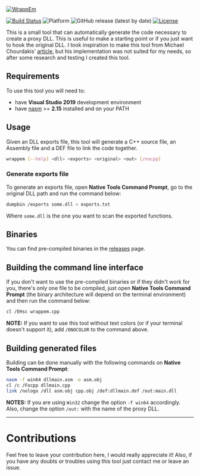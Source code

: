 [![WrappEm](https://live.staticflickr.com/65535/50212827266_ecedc91f80_h.jpg)]()

[![Build Status](https://dev.azure.com/agoulart/wrappem/_apis/build/status/oAGoulart.wrappem?branchName=refs%2Fpull%2F3%2Fmerge)](https://dev.azure.com/agoulart/wrappem/_build/latest?definitionId=6&branchName=refs%2Fpull%2F3%2Fmerge)
![Platform](https://img.shields.io/badge/platform-win--32%20%7C%20win--64-lightgrey)
![GitHub release (latest by date)](https://img.shields.io/github/v/release/oAGoulart/wrappem?color=green)
[![License](https://img.shields.io/badge/license-MIT-informational.svg)](https://opensource.org/licenses/MIT)

This is a small tool that can automatically generate the code necessary to create a proxy DLL.
This is useful to make a starting point or if you just want to hook the original DLL.
I took inspiration to make this tool from Michael Chourdakis' [article], but his implementation was not suited for my needs, so after some research and testing I created this tool.

## Requirements

To use this tool you will need to:

+ have **Visual Studio 2019** development environment
+ have [nasm] >= **2.15** installed and on your PATH

## Usage

Given an DLL exports file, this tool will generate a C++ source file, an Assembly file and a DEF file to link the code together.

```sh
wrappem [--help] <dll> <exports> <original> <out> [/nocpp]
```

### Generate exports file

To generate an exports file, open **Native Tools Command Prompt**, go to the original DLL path and run the command below:

```sh
dumpbin /exports some.dll > exports.txt
```

Where `some.dll` is the one you want to scan the exported functions.

## Binaries

You can find pre-compiled binaries in the [releases] page.

## Building the command line interface

If you don't want to use the pre-compiled binaries or if they didn't work for you, there's only one file to be compiled, just open **Native Tools Command Prompt** (the binary architecture will depend on the terminal environment) and then run the command below:

```sh
cl /EHsc wrappem.cpp
```

**NOTE:**
If you want to use this tool without text colors (or if your terminal doesn't support it), add `/DNOCOLOR` to the command above.

## Building generated files

Building can be done manually with the following commands on **Native Tools Command Prompt**:

```sh
nasm -f win64 dllmain.asm -o asm.obj
cl /c /Focpp dllmain.cpp
link /nologo /dll asm.obj cpp.obj /def:dllmain.def /out:main.dll
```

**NOTES:**
If you are using `Win32` change the option `-f win64` accordingly.
Also, change  the option `/out:` with the name of the proxy DLL.

---

# Contributions

Feel free to leave your contribution here, I would really appreciate it!
Also, if you have any doubts or troubles using this tool just contact me or leave an issue.


[releases]: https://github.com/oAGoulart/wrappem/releases
[article]: https://www.codeproject.com/articles/16541/create-your-proxy-dlls-automatically
[nasm]: https://nasm.us/
